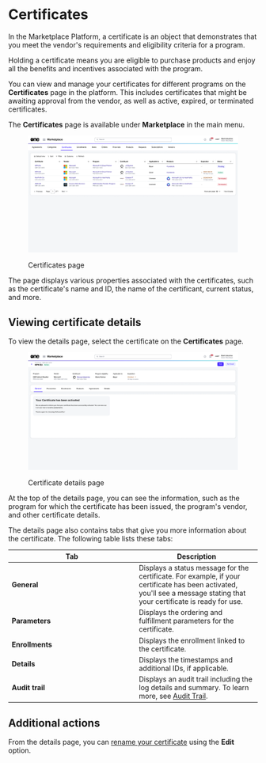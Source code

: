 # Certificates

In the Marketplace Platform, a certificate is an object that demonstrates that you meet the vendor's requirements and eligibility criteria for a program.&#x20;

Holding a certificate means you are eligible to purchase products and enjoy all the benefits and incentives associated with the program.&#x20;

You can view and manage your certificates for different programs on the **Certificates** page in the platform. This includes certificates that might be awaiting approval from the vendor, as well as active, expired, or terminated certificates.&#x20;

The **Certificates** page is available under **Marketplace** in the main menu.

<figure><img src="../../../.gitbook/assets/certificates_page.png" alt=""><figcaption><p>Certificates page</p></figcaption></figure>

The page displays various properties associated with the certificates, such as the certificate's name and ID, the name of the certificant, current status, and more.

## Viewing certificate details <a href="#subscription-details" id="subscription-details"></a>

To view the details page, select the certificate on the **Certificates** page.

<figure><img src="../../../.gitbook/assets/certificate_details_page.png" alt=""><figcaption><p>Certificate details page</p></figcaption></figure>

At the top of the details page, you can see the information, such as the program for which the certificate has been issued, the program's vendor, and other certificate details.&#x20;

The details page also contains tabs that give you more information about the certificate. The following table lists these tabs:

<table><thead><tr><th width="243">Tab</th><th>Description</th></tr></thead><tbody><tr><td><strong>General</strong> </td><td>Displays a status message for the certificate. For example, if your certificate has been activated, you'll see a message stating that your certificate is ready for use.  </td></tr><tr><td><strong>Parameters</strong></td><td>Displays the ordering and fulfillment parameters for the certificate.</td></tr><tr><td><strong>Enrollments</strong> </td><td>Displays the enrollment linked to the certificate.</td></tr><tr><td><strong>Details</strong> </td><td>Displays the timestamps and additional IDs, if applicable.</td></tr><tr><td><strong>Audit trail</strong></td><td>Displays an audit trail including the log details and summary. To learn more, see <a href="../../settings/audit-trail.md">Audit Trail</a>.</td></tr></tbody></table>

## Additional actions

From the details page, you can [rename your certificate](rename-certificate.md) using the **Edit** option.&#x20;
